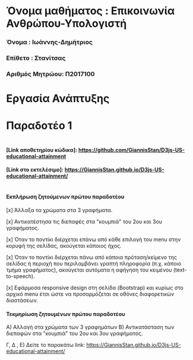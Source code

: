 # Όνομα μαθήματος : Επικοινωνία Ανθρώπου-Υπολογιστή
### Όνομα : Ιωάννης-Δημήτριος
### Επίθετο : Στανίτσας
### Αριθμός Μητρώου: Π2017100
  
  # Εργασία Ανάπτυξης 

  # Παραδοτέο 1 
  #
  #

#### [Link αποθετηρίου κώδικα]: https://github.com/GiannisStan/D3js-US-educational-attainment
#### [Link στο εκτελέσιμο]: https://GiannisStan.github.io/D3js-US-educational-attainment/
#
#

#### Εκπλήρωση ζητούμενων πρώτου παραδοτέου

[x] Άλλαξα τα χρώματα στα 3 γραφήματα.

[x] Αντικατέστησα τις διεπαφές στα "κουμπιά" του 2ου και 3ου γραφήματος.

[x] Όταν το ποντίκι διέρχεται επάνω από κάθε επιλογή του menu στην κορυφή της σελίδας, ακούγεται κάποιος ήχος.

[x] Όταν το ποντίκι διέρχεται πάνω από κάποια πρόταση/κείμενο της σελίδας ή περιοχή που περιλαμβάνει γραπτή πληροφορία (π.χ. κάποιο τμήμα     γραφήματος), ακούγεται αυτόματα η αφήγηση του κειμένου (text-to-speech).

[x] Εφάρμοσα responsive design στη σελίδα (Bootstrap) και κυρίως στο αρχικό menu έτσι ώστε να προσαρμόζεται σε οθόνες διαφορετικών διαστάσεων.

#### Τεκμηρίωση ζητουμένων πρώτου παραδοτέου

Α)  Αλλαγή στα χρώματα των 3 γραφημάτων
B) Αντικατάσταση των διεπαφών στα "κουμπιά" του 2ου και 3ου γραφήματος.

Γ, Δ , Ε) Δείτε το παρακάτω link: https://GiannisStan.github.io/D3js-US-educational-attainment/
